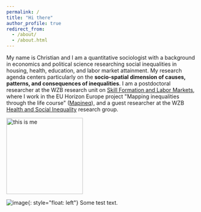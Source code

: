 ```yaml
---
permalink: /
title: "Hi there"
author_profile: true
redirect_from: 
  - /about/
  - /about.html
---
```



My name is Christian and I am a quantitative sociologist with a background in economics and political science researching social inequalities in housing, health, education, and labor market attainment. My research agenda centers particularly on the **socio-spatial dimension of causes, patterns, and consequences of inequalities**.
I am a postdoctoral researcher at the WZB research unit on [Skill Formation and Labor Markets](https://wzb.eu/en/research/dynamics-of-social-inequalities/skill-formation-and-labor-markets), where I work in the EU Horizon Europe project "Mapping inequalities through the life course" ([Mapineq](https://mapineq.eu/)), and a guest researcher at the WZB [Health and Social Inequality](https://wzb.eu/en/research/dynamics-of-social-inequalities/health-and-social-inequality) research group. 


<img src="http://christian-koenig.github.io/images/pic1.png" alt="this is me" width="200"/>


![image](http://christian-koenig.github.io/images/pic1.png){: style="float: left"}
Some test text.
